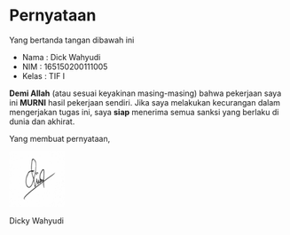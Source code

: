 # Pernyataan

Yang bertanda tangan dibawah ini

* Nama : Dick Wahyudi
* NIM : 165150200111005
* Kelas : TIF I

**Demi Allah** (atau sesuai keyakinan masing-masing) bahwa pekerjaan saya ini **MURNI** hasil pekerjaan sendiri. Jika saya melakukan kecurangan dalam mengerjakan tugas ini, saya **siap** menerima semua sanksi yang berlaku di dunia dan akhirat.

Yang membuat pernyataan,

<p align="left">
  <img src="https://github.com/advprog-practicuum-if-i-1617/latihan-bab1-dckwhy/raw/master/ttd.jpg" width="100" height="100"/>
</p>


Dicky Wahyudi
